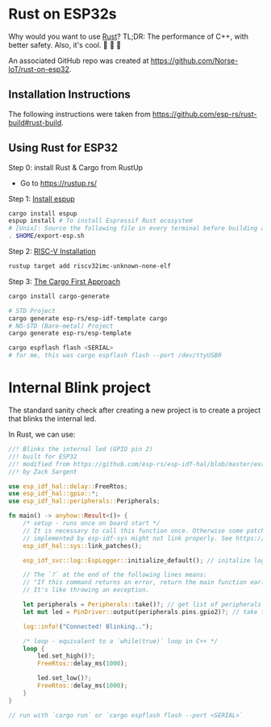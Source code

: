 # Rust on ESP32s

Why would you want to use [Rust](https://www.rust-lang.org/)? TL;DR: The performance of C++, with better safety. Also, it's cool. 🦀 🦀 🦀

An associated GitHub repo was created at <https://github.com/Norse-IoT/rust-on-esp32>.

## Installation Instructions

The following instructions were taken from <https://github.com/esp-rs/rust-build#rust-build>.

## Using Rust for ESP32

Step 0: install Rust & Cargo from RustUp
- Go to <https://rustup.rs/>

Step 1:  [Install espup](<https://github.com/esp-rs/rust-build#espup-installation>)
```bash
cargo install espup
espup install # To install Espressif Rust ecosystem
# [Unix]: Source the following file in every terminal before building a project
. $HOME/export-esp.sh
```
Step 2: [RISC-V Installation](<https://github.com/esp-rs/rust-build#risc-v-installation>)

```bash
rustup target add riscv32imc-unknown-none-elf
```
Step 3: [The Cargo First Approach](<https://github.com/esp-rs/rust-build#cargo-first-approach>)
```bash
cargo install cargo-generate
```
```bash
# STD Project
cargo generate esp-rs/esp-idf-template cargo
# NO-STD (Bare-metal) Project
cargo generate esp-rs/esp-template
```
```bash
cargo espflash flash <SERIAL>
# for me, this was cargo espflash flash --port /dev/ttyUSB0
```

# Internal Blink project

The standard sanity check after creating a new project is to create a project that blinks the internal led.

In Rust, we can use:

```rust
//! Blinks the internal led (GPIO pin 2)
//! built for ESP32
//! modified from https://github.com/esp-rs/esp-idf-hal/blob/master/examples/blinky.rs
//! by Zack Sargent

use esp_idf_hal::delay::FreeRtos;
use esp_idf_hal::gpio::*;
use esp_idf_hal::peripherals::Peripherals;

fn main() -> anyhow::Result<()> {
	/* setup - runs once on board start */
	// It is necessary to call this function once. Otherwise some patches to the runtime
    // implemented by esp-idf-sys might not link properly. See https://github.com/esp-rs/esp-idf-template/issues/71
	esp_idf_hal::sys::link_patches();

	esp_idf_svc::log::EspLogger::initialize_default(); // initalize logger

	// The `?` at the end of the following lines means:
	// "If this command returns an error, return the main function early with the error the function returned"
	// It's like throwing an exception.

	let peripherals = Peripherals::take()?; // get list of peripherals
	let mut led = PinDriver::output(peripherals.pins.gpio2)?; // take the GPIO pin 2 as an output device

	log::info!("Connected! Blinking..");

	/* loop - equivalent to a `while(true)` loop in C++ */
	loop {
		led.set_high()?;
		FreeRtos::delay_ms(1000);

		led.set_low()?;
		FreeRtos::delay_ms(1000);
	}
}

// run with `cargo run` or `cargo espflash flash --port <SERIAL>`
```

